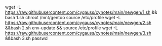 wget -L https://raw.githubusercontent.com/cygauss/cynotes/main/newgen/1.sh && bash 1.sh
chroot /mnt/gentoo
source /etc/profile
wget -L https://raw.githubusercontent.com/cygauss/cynotes/main/newgen/2.sh &&bash 2.sh
env-update && source /etc/profile
wget -L https://raw.githubusercontent.com/cygauss/cynotes/main/newgen/3.sh &&bash 3.sh
passwd
